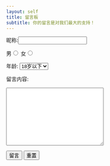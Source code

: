```yaml
---
layout: self
title: 留言板
subtitle: 你的留言是对我们最大的支持！
---
```

<div style="centent">
<form action="" method="GET">
    <p>昵称:<input type="text" name="name"></p>
    <p>
    男<input type="radio" name="sex" value="男"> 
    女<input type="radio" name="sex" value="女">
    </p>
    <p>年龄: <select name="age" id="">
        <option value="18岁以下">18岁以下</option>
        <option value="18岁以上">18岁以上</option>
    </select></p>
    <p>留言内容:</p>
    <p><textarea name="content" id="" cols="30" rows="10"></textarea></p>
    <p>
    <button>留言</button>
    <input type="reset" value="重置">
    </p>

</form>
</div>